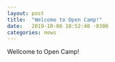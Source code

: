 ```yaml
---
layout: post
title:  "Welcome to Open Camp!"
date:   2019-10-06 10:52:40 -0300
categories: news
---
```


Wellcome to Open Camp!